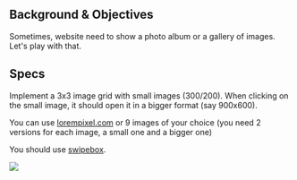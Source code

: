 ## Background & Objectives

Sometimes, website need to show a photo album or a gallery of images. Let's play with that.

## Specs

Implement a 3x3 image grid with small images (300/200). When clicking on the small image,
it should open it in a bigger format (say 900x600).

You can use [lorempixel.com](http://lorempixel.com) or 9 images of your choice (you need 2
versions for each image, a small one and a bigger one)

You should use [swipebox](http://brutaldesign.github.io/swipebox/).

![](https://raw.githubusercontent.com/lewagon/fullstack-images/master/frontend/swipebox.gif)

